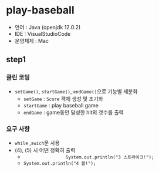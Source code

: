 # play-baseball

- 언어 : Java (openjdk 12.0.2)
- IDE : VisualStudioCode
- 운영체제 : Mac



## step1

### 클린 코딩

- `setGame()`, `startGame()`, `endGame()`으로 기능별 세분화
  - `setGame` : `Score` 객체 생성 및 초기화
  - `startGame` : play baseball game
  - `endGame` : game동안 달성한 hit의 갯수를 출력

### 요구 사항

- `while` ,`swich`문 사용
- (4), (5) 시 어떤 정확히 출력
  - `                System.out.println("3 스트라이크!");`
  - `System.out.println("4 볼!");`

